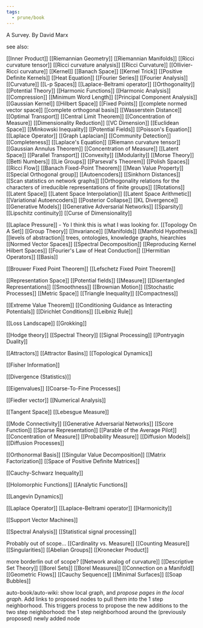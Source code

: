 ```yaml
---
tags:
  - prune/book
---
```


A Survey.
By David Marx

see also:

[[Inner Product]]
[[Riemannian Geometry]]
[[Riemannian Manifolds]]
[[Ricci curvature tensor]]
[[Ricci curvature analysis]]
[[Ricci Curvature]]
[[Ollivier-Ricci curvature]]
[[Kernel]]
[[Banach Space]]
[[Kernel Trick]]
[[Positive Definite Kernels]]
[[Heat Equation]]
[[Fourier Series]]
[[Fourier Analysis]]
[[Curvature]]
[[L-p Spaces]]
[[Laplace-Beltrami operator]]
[[Orthogonality]]
[[Potential Theory]]
[[Harmonic Functions]]
[[Harmonic Analysis]]
[[Compression]]
[[Minimum Word Length]]
[[Principal Component Analysis]]
[[Gaussian Kernel]]
[[Hilbert Space]]
[[Fixed Points]]
[[complete normed vector space]]
[[complete orthogonal basis]]
[[Wasserstein Distance]]
[[Optimal Transport]]
[[Central Limit Theorem]]
[[Concentration of Measure]]
[[Dimensionality Reduction]]
[[VC Dimension]]
[[Euclidean Space]]
[[Minkowski Inequality]]
[[Potential Fields]]
[[Poisson's Equation]]
[[Laplace Operator]]
[[Graph Laplacian]]
[[Community Detection]]
[[Completeness]]
[[Laplace's Equation]]
[[Riemann curvature tensor]]
[[Gaussian Annulus Theorem]]
[[Concentration of Measure]]
[[Latent Space]]
[[Parallel Transport]]
[[Convexity]]
[[Modularity]]
[[Morse Theory]]
[[Betti Numbers]]
[[Lie Groups]]
[[Parseval's Theorem]]
[[Polish Spaces]]
[[Ricci Flow]]
[[Banach Fixed-Point Theorem]]
[[Mean Value Property]]
[[Special Orthogonal group]]
[[Autoencoders]]
[[Sinkhorn Distances]]
[[Scan statistics on network graphs]]
[[Orthogonality relations for the characters of irreducible representations of finite groups]]
[[Rotations]]
[[Latent Space]]
[[Latent Space Interpolation]]
[[Latent Space Arithmetic]]
[[Variational Autoencoders]]
[[Posterior Collapse]]
[[KL Divergence]]
[[Generative Models]]
[[Generative Adversarial Networks]]
[[Sparsity]]
[[Lipschitz continuity]]
[[Curse of Dimensionality]]



[[Laplace Pressure]] - Yo I think this is what I was looking for.
[[Topology On A Set]]
[[Group Theory]]
[[Invariance]]
[[Manifolds]]
[[Manifold Hypothesis]]
[[levels of abstraction]]
trees, ontologies, knowledge graphs, hiearchies
[[Normed Vector Spaces]]
[[Spectral Decomposition]]
[[Reproducing Kernel Hilbert Spaces]]
[[Fourier's Law of Heat Conduction]]
[[Hermitian Operators]]
[[Basis]]

[[Brouwer Fixed Point Theorem]]
[[Lefschetz Fixed Point Theorem]]

[[Representation Space]]
[[Potential fields]]
[[Measure]]
[[Disentangled Representations]]
[[Smoothness]]
[[Brownian Motion]]
[[Stochastic Processes]]
[[Metric Space]]
[[Triangle Inequality]]
[[Compactness]]

[[Extreme Value Theorem]]
[[Conditioning Guidance as Interacting Potentials]]
[[Dirichlet Conditions]]
[[Leibniz Rule]]

[[Loss Landscape]]
[[Grokking]]

[[Hodge theory]]
[[Spectral Theory]]
[[Signal Processing]]
[[Pontryagin Duality]]

[[Attractors]]
[[Attractor Basins]]
[[Topological Dynamics]]

[[Fisher Information]]

[[Divergence (Statistics)]]

[[Eigenvalues]]
[[Coarse-To-Fine Processes]]


[[Fiedler vector]]
[[Numerical Analysis]]


[[Tangent Space]]
[[Lebesgue Measure]]

[[Mode Connectivity]]
[[Generative Adversarial Networks]]
[[Score Function]]
[[Sparse Representation]]
[[Parable of the Average Pilot]]
[[Concentration of Measure]]
[[Probability Measure]]
[[Diffusion Models]]
[[Diffusion Processes]]

[[Orthonormal Basis]]
[[Singular Value Decomposition]]
[[Matrix Factorization]]
[[Space of Positive Definite Matrices]]

[[Cauchy-Schwarz Inequality]]

[[Holomorphic Functions]]
[[Analytic Functions]]

[[Langevin Dynamics]]

[[Laplace Operator]]
[[Laplace-Beltrami operator]]
[[Harmonicity]]

[[Support Vector Machines]]

[[Spectral Analysis]]
[[Statistical signal processing]]


Probably out of scope...
[[Cardinality vs. Measure]]
[[Counting Measure]]
[[Singularities]]
[[Abelian Groups]]
[[Kronecker Product]]

more borderlin out of scope?
[[Network analog of curvature]]
[[Descriptive Set Theory]]
[[Borel Sets]]
[[Borel Measures]]
[[Connection on a Manifold]]
[[Geometric Flows]]
[[Cauchy Sequence]]
[[Minimal Surfaces]]
[[Soap Bubbles]]


auto-book/auto-wiki: show local graph, and *propose pages in the local graph*. Add links to proposed nodes to pull them into the 1 step neighborhood. This triggers process to propose the new additions to the two step neighborhood: the 1 step neighborhood around the (previously proposed) newly added node